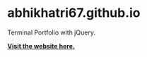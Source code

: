# abhikhatri67.github.io
Terminal Portfolio with jQuery.

**[Visit the website here.](https://abhikhatri67.github.io)**
